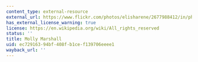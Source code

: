 ```yaml
---
content_type: external-resource
external_url: https://www.flickr.com/photos/elisharene/2677988412/in/photolist-55DoE1-55Dcpy-kj6Hb2-b8kg68-55zcpz-bhRYrv-dwuDK4-8d5c2q-56ct53-vfC2-595XYE-591NYM-591NqX-595YLo-2hM1F-595YhL-4J75kg-595XTJ-595Yoq-591PjB-56rdrp-7jfp3D-55DhhJ-55Dts9-cF4SMU-9nWZjg-b8Q
has_external_license_warning: true
license: https://en.wikipedia.org/wiki/All_rights_reserved
status: ''
title: Molly Marshall
uid: ec729163-94bf-408f-b1ce-f139706eeee1
wayback_url: ''
---
```


